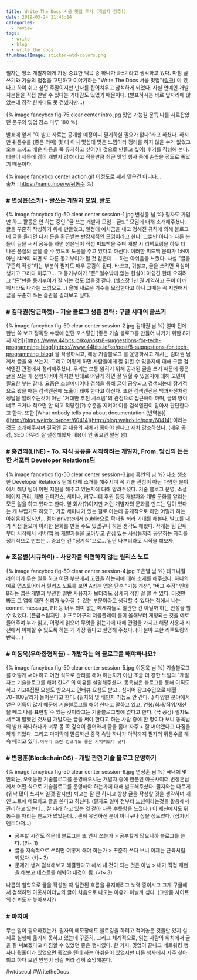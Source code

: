 ```yaml
---
title: Write The Docs 서울 밋업 후기 (개발자 강추!)
date: 2019-03-24 21:43:14
categories:
  - review
tags: 
  - write
  - blog
  - write the docs
thumbnailImage: sticker-wtd-colors.png
---
```

필자는 평소 개발자에게 가장 중요한 덕목 중 하나가 `글쓰기`라고 생각하고 있다. 마침 글쓰기와 기술의 접점을 고민하고 이야기하는 "Write The Docs 서울 밋업"([링크](https://festa.io/events/191)) 이 있다고 하여 쉬고 싶던 주말이지만 만사를 집어치우고 참석하게 되었다. <!-- more -->사실 연예인 개발자분들을 직접 만날 수 있다는 기대감도 있었기 때문이다. (발표하시는 바로 앞자리에 앉았는데 정작 한마디도 못 건넸지만...)

{% image fancybox fig-75 clear center intro.jpg 밋업 가능길 문득 나를 사로잡았던 문구와 밋업 장소 마루 180 %}

발표에 앞서 "이 발표 자료는 공개할 예정이니 필기하실 필요가 없다"라고 하셨다. 하지만 뒤통수를 (좋은 의미) 몇 대 아니 몇십대 맞은 느낌이라 정리를 하지 않을 수가 없었고 오늘 느끼고 배운 마음을 쭉 유지하고 싶어(내 것으로 만들고 싶어) 후기를 작성해 본다. 더불어 제목에 감히 개발자 강추!라고 적을만큼 최근 밋업 행사 중에 손꼽을 정도로 좋았기 때문이다.

{% image fancybox center action.gif 이정도로 쌔게 맞은건 아니다...<br>출처 : https://namu.moe/w/뒤통수  %}

### # 변성윤(소카) - 글쓰는 개발자 모임, 글또
{% image fancybox fig-50 clear center session-1.jpg 변성윤 님 %}
필자도 가입만 하고 활동은 안 하는 중인 "글 쓰는 개발자 모임 - 글또" 모임에 대해 소개해주셨다. 글을 꾸준히 작성하기 위해 만들었고, 일정에 예치금을 내고 정해진 규칙에 의해 블로그에 글을 올리면 다시 돈을 환급받는 반강제적인 모임이라고 한다. 그뿐만 아니라 다른 분들이 글을 써서 공유를 하면 성윤님이 직접 피드백을 주며 개발 시 리팩토링을 하듯 더 나은 품질의 글을 쓸 수 있도록 도움을 주고 있다고 하신다. 이러한 피드백 문화가 1:N이 아닌 N:N이 되면 또 다른 동기부여가 될 것 같은데 ... 하는 아쉬움을 느꼈다.
사실 "글을 꾸준히 작성"하는 부분이 필자도 매우 공감이 된다. 바쁘고, 귀찮고, 글을 쓰려면 욕심이 생기고 그러다 미루고... 그 동기부여가 "돈" 일수밖에 없는 현실이 아쉽긴 한데 오히려 그 "돈"만큼 동기부여가 잘 되는 것도 없을것 같다. (헬스장 1년 권 계약하고 돈이 아까워서라도 나가는 느낌으로...)
올해 새로운 기수를 모집한다고 하니 그때는 꼭 지원해서 글을 꾸준히 쓰는 습관을 길러보고 싶다.

### # 김대권(당근마켓) - 기술 블로그 생존 전략 : 구글 시대의 글쓰기

{% image fancybox fig-50 clear center session-2.jpg 김대권 님 %}
얼마 전에 한번 쓱 보고 정독할 수밖에 없던 포스팅인 [좋은 기술 블로그를 만들어 나가기 위한 8가지 제언]([https://www.44bits.io/ko/post/8-suggestions-for-tech-programming-blog](https://www.44bits.io/ko/post/8-suggestions-for-tech-programming-blog) 을 작성하시고, 해당 기술블로그 를 운영하시고 계시는 김대권 님께서 글을 왜 쓰는지, 그리고 어떻게 하면 사람들에게 잘 읽힐 수 있을지에 대해 구글 검색엔진 관점에서 정리해주셨다.
우리는 보통 읽히기 위해 공개된 글을 쓰기 때문에 좋은 글을 쓰는 게 선행되어야 하지만 반대로 어떻게 하면 잘 읽힐 수 있을지에 대해 고민이 필요한 부분 같다.  요즘은 소셜미디어나 검색을 통해 글이 공유되고 검색되는데 장기적으로 봤을 때는 검색엔진에 노출이 돼야 한다고 하신다.  또한 검색엔진은 백과사전처럼 정답을 알려주는것이 아닌 "거대한 추천 시스템"의 관점으로 접근해야 하며, 글의 양이 너무 크거나 적으면 안 되고 적당한(?) 수준을 지켜야 이를 검색엔진이 알아서 판단한다고 한다.
또한 [What nobody tells you about documentation (번역본)]([http://blog.weirdx.io/post/60414](http://blog.weirdx.io/post/60414) 이라는 것도 소개해주시며 결국엔 글 내용의 자체가 좋아야 한다고 재차 강조하셨다. (매우 공감, SEO 아무리 잘 설정해봤자 내용이 안 좋으면 말짱 꽝)

### # 홍연의(LINE) - To. 지식 공유를 시작하려는 개발자, From. 당신의 든든한 서포터 Developer Relations팀

{% image fancybox fig-50 clear center session-3.jpg 홍연의 님 %}
다소 생소한 Developer Relations 팀에 대해 소개를 해주시며 꼭 기술 관점이 아닌 다양한 분야에서 해당 팀이 어떤 지원을 해주고 있는지에 대해 알려주셨다. 기술 블로그 운영, 소셜 페이지 관리, 개발 컨퍼런스, 세미나, 커뮤니티 후원 등등 개발자와 개발 문화를 알리는 모든 일을 하고 있다고 한다.
옆 회사(?)이지만 저런 개발자의 문화를 만드는 팀이 있다는 게 부럽기도 하였고, 가끔 세미나가 있는 걸로 아는데 공개적으로 하면 어떨까 하는 아쉬움이 있지만... 점차 private에서 public으로 확대될 꺼라 기대를 해본다.
발표를 내가 직접 들으며 이러한 문화를 만들 수도 있겠구나 하는 생각도 해봤다. 작게는 팀 단위부터 시작해서 서버/앱 등 개발자들을 모아두고 관심 있는 사람들끼리 공유하는 자리를 정기적으로 만드는... 중요한 건 "정기적"으로... 일단 나부터라도 시작을 해보자.

### # 조은별(시큐아이) - 사용자를 외면하지 않는 릴리스 노트

{% image fancybox fig-50 clear center session-4.jpg 조은별 님 %}
테크니컬 라이터가 무슨 일을 하고 어떤 부분에서 고민을 하는지에 대해 소개를 해주셨다. 하나의 예로 앱스토어에서 릴리즈 노트를 보면 A라는 앱은 단순 "기능 개선", "버그 수정" 인데 B라는 앱은 개발과 무관한 일반 사용자가 보더라도 상세히 적힌 걸 볼 수 있다. 이것만 봐도 그 앱에 대한 신뢰가 높아질 수 있는 부분이라고 생각할 수 있다는 점에서 나는 commit message, PR 등 너무 의미 없는 메세지들로 일관한 건 아닐까 하는 반성을 할 수 있었다. (뜬금스럽지만...)
프로야구의 더블플레이 룰이 올해부터 개정되는 것을 예로 들어주며 누가 읽고, 어떻게 읽으며 무엇을 읽는가에 대해 관점을 가지고 해당 사용자 시선에서 이해할 수 있도록 하는 게 가장 좋다고 설명해 주셨다. (이 분야 또한 리펙토링의 반복... )

### # 이동욱(우아한형제들) - 개발자는 왜 블로그를 해야하나요?

{% image fancybox fig-50 clear center session-5.jpg 이동욱 님 %}
기술블로그를 어떻게 써야 하고 어떤 식으로 관리를 해야 하는지가 아닌 조금 더 강한 느낌의 "개발자는 기술블로그를 해야 한다" 의 이유를 설명해주셨다. 동욱님은 블로그를 통해 이직도 하고 기고&집필 요청도 받으시고 인터뷰 요청도 받고...심지어 광고수입으로 매월 70~100달러가 들어온다고 한다. (필자의 몇 배인지 가늠도 안 간다...) 
다양한 분야에서 얻은 이득이 많기 때문에 기술블로그를 해야 한다고 말하고 있고, 연봉/회사/직위/재산을 빼고 나를 표현할 수 있는 것이라고는 기술블로그밖에 없다고 한다. (극 공감) 필자도 서두에 말했던 것처럼 개발자는 글을 써야 한다고 하는 사람 중에 한 명이다 보니 동욱님의 발표 하나하나가 너무 몸 쪽 깊숙이 들어와서 글을 좀더 자주 + 잘 써야겠다고 다짐을 하게 되었다. 그리고 마지막에 말씀하신 중국 속담 하나가 아직까지 필자의 뒤통수를 계속 때리고 있다. 
`아무리 흐린 잉크라도 좋은 기억력보다 낫다`

### # 변정훈(BlockchainOS) - 개발 관련 기술 블로그 운영하기

{% image fancybox fig-50 clear center session-6.jpg 변정훈 님 %}
국내에 몇 안되는, 오랫동안 기술블로그를 운영해오시는 개발자 중에 한분인 아웃사이더 변정훈님께서 어떤 식으로 기술블로그를 운영해야 하는가에 대해 발표해주셨다. 필자와는 다르게 (워낙 많이 쓰셔서 일것 같지만) 퇴고는 잘 안 하시고 항상 글을 작성할 것을 생각하며 개인 노트에 메모하고 글을 쓴다고 하신다. (필자도 얼마 전부터 [노션]([https://notion.so](https://notion.so/))이라는것을 활용해서 관리하고 있는데... 잘 따라 하고 있는 것 같아 나름 뿌듯함을 느꼈다.)
이 세션에서도 뒤통수를 때리는 멘트가 많았는데... 괜히 유명하신 분이 아니구나 싶을 정도였다. (심지어 멘트마저...)
- 공부할 시간도 적은데 블로그는 또 언제 쓰는가 > 공부할게 많으니까 블로그를 쓴다. (캬~ 1)
- 글을 지속적으로 쓰려면 어떻게 해야 하는가 > 꾸준히 쓰다 보니 이제는 근육처럼 되었다. (캬~ 2)
- 문제가 생겨 검색해보고 해결한다고 해서 내 것이 되는 것은 아님 > 내가 직접 재현을 해보고 테스트를 해봐야 내것이 됨. (캬~ 3)

나름의 철학으로 글을 작성할 때 일관된 흐름을 유지하려고 노력 중이시고 그게 구글에서 검색하면 아웃사이더님의 글이 처음으로 나오는 이유가 아닐까 싶다. (그만큼 사이트의 신뢰도가 높아져서?)

### # 마치며
무슨 말이 필요하겠는가. 필자의 메모장에도 블로깅을 하려고 적어놓은 것들만 있지 실제로 실행에 옮기지 못하고 있는데 꾸준히, 그리고 체계적으로, 읽는 사람의 위치에서 글을 잘 써보겠다고 다짐할 수 있었던 좋은 행사였다. 한 가지, 밋업이 끝나고 네트워킹 행사나 뒷풀이가 있었으면 좋았을 텐데 하는 아쉬움이 있었지만 다른 행사에서 자주 찾아뵈고 하다 보면 인연이 생길 꺼라 감히 소망해본다.

#wtdseoul #WritetheDocs